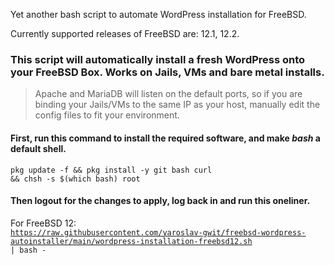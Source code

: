 Yet another bash script to automate WordPress installation for FreeBSD.

Currently supported releases of FreeBSD are: 12.1, 12.2.

### This script will automatically install a fresh WordPress onto your FreeBSD Box. Works on Jails, VMs and bare metal installs.
> Apache and MariaDB will listen on the default ports, so if you are binding your Jails/VMs to the same IP as your host, manually edit the config files to fit your environment.

#### First, run this command to install the required software, and make *bash* a default shell.
<code>pkg update -f && pkg install -y git bash curl && chsh -s $(which bash) root</code>

#### Then logout for the changes to apply, log back in and run this oneliner.
For FreeBSD 12:<br>
<code>https://raw.githubusercontent.com/yaroslav-gwit/freebsd-wordpress-autoinstaller/main/wordpress-installation-freebsd12.sh | bash - </code>
